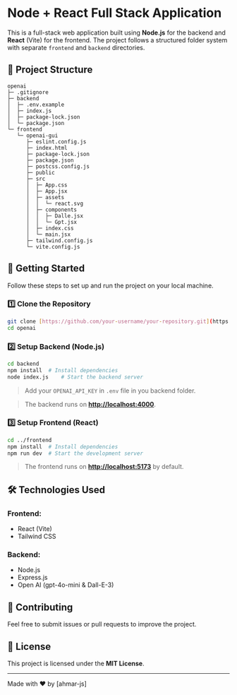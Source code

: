 # Node + React Full Stack Application

This is a full-stack web application built using **Node.js** for the backend and **React** (Vite) for the frontend. The project follows a structured folder system with separate `frontend` and `backend` directories.

## 📂 Project Structure

````
openai
├─ .gitignore
├─ backend
│  ├─ .env.example
│  ├─ index.js
│  ├─ package-lock.json
│  └─ package.json
└─ frontend
   └─ openai-gui
      ├─ eslint.config.js
      ├─ index.html
      ├─ package-lock.json
      ├─ package.json
      ├─ postcss.config.js
      ├─ public
      ├─ src
      │  ├─ App.css
      │  ├─ App.jsx
      │  ├─ assets
      │  │  └─ react.svg
      │  ├─ components
      │  │  ├─ Dalle.jsx
      │  │  └─ Gpt.jsx
      │  ├─ index.css
      │  └─ main.jsx
      ├─ tailwind.config.js
      └─ vite.config.js

````

## 🚀 Getting Started

Follow these steps to set up and run the project on your local machine.

### 1️⃣ Clone the Repository

```sh
git clone [https://github.com/your-username/your-repository.git](https://github.com/ahmar-js/openai.git)
cd openai
```

### 2️⃣ Setup Backend (Node.js)

```sh
cd backend
npm install  # Install dependencies
node index.js    # Start the backend server
```

> Add your `OPENAI_API_KEY` in `.env` file in you backend folder.

> The backend runs on **[http://localhost:4000](http://localhost:4000)**.

### 3️⃣ Setup Frontend (React)

```sh
cd ../frontend
npm install  # Install dependencies
npm run dev  # Start the development server
```

> The frontend runs on **[http://localhost:5173](http://localhost:5173)** by default.

## 🛠 Technologies Used

### **Frontend:**

- React (Vite)
- Tailwind CSS

### **Backend:**

- Node.js
- Express.js
- Open AI (gpt-4o-mini & Dall-E-3)

## 🤝 Contributing

Feel free to submit issues or pull requests to improve the project.

## 📜 License

This project is licensed under the **MIT License**.

---

Made with ❤️ by [ahmar-js]

